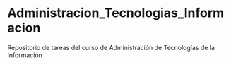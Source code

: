 # Administracion_Tecnologias_Informacion
Repositorio de tareas del curso de Administración de Tecnologías de la Información
